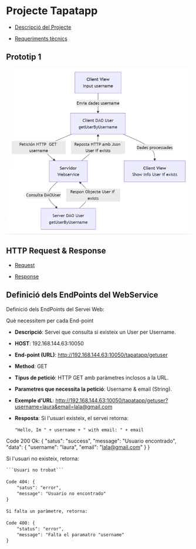 # Projecte Tapatapp 
- [Descripció del Projecte](Informació/descripcio.md)

- [Requeriments tècnics](Informació/Requeriments.md)

## Prototip 1
![Diagrama](<Prototip 1/diagramaPrototip1.png>)

## HTTP Request & Response

- [Request](HTTP/http.request.md)

- [Response](HTTP/http.response.md)


## Definició dels EndPoints del WebService
Definició dels EndPoints del Servei Web:

Què necessitem per cada End-point

- <b>Descripció</b>: Servei que consulta si existeix un User per Username.
- <b>HOST</b>: 192.168.144.63:10050
- <b>End-point (URL)</b>: http://192.168.144.63:10050/tapatapp/getuser
- <b>Method</b>: GET
- <b>Tipus de petició</b>: HTTP GET amb paràmetres inclosos a la URL.
- <b>Parametres que necessita la petició</b>: Username & email (String).
- <b>Exemple d'URL</b>: http://192.168.144.63:10050/tapatapp/getuser?username=laura&email=lala@gmail.com
- <b>Resposta</b>: Si l'usuari existeix, el servei retorna: 
         
    ```"Hello, Im " + username + " with email: " + email```

Code 200 Ok: {
    "satus": "success",
    "message": "Usuario encontrado",
    "data": {
        "username": "laura",
        "email": "lala@gmail.com"
    } 
}

Si l'usuari no existeix, retorna:    

    ```Usuari no trobat```

    Code 404: {
        "satus": "error",
        "message": "Usuario no encontrado"
    }

    Si falta un paràmetre, retorna:

    Code 400: {
        "status": "error",
        "message": "Falta el paramatro "username"
    }
